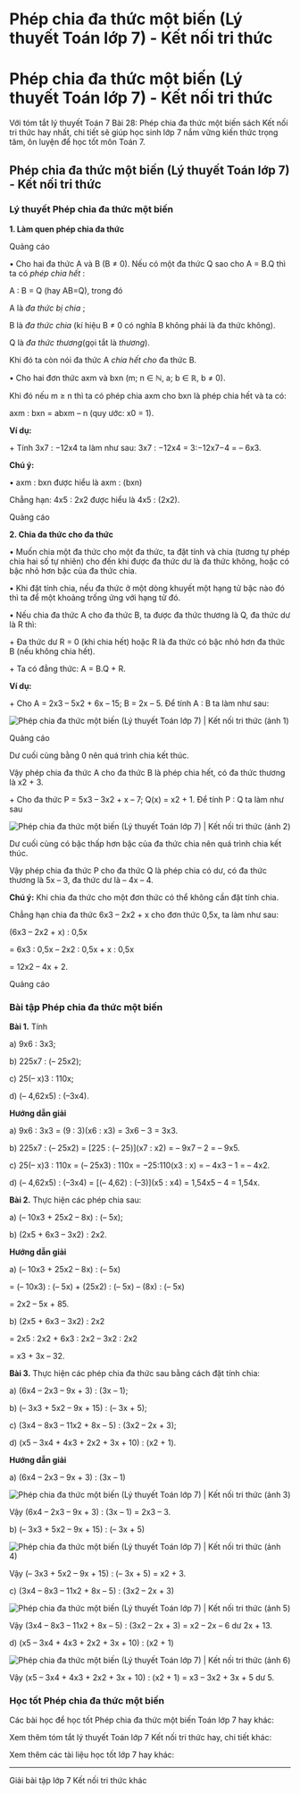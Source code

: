 # Phép chia đa thức một biến (Lý thuyết Toán lớp 7) - Kết nối tri thức

# Phép chia đa thức một biến (Lý thuyết Toán lớp 7) - Kết nối tri thức

Với tóm tắt lý thuyết Toán 7 Bài 28: Phép chia đa thức một biến sách Kết nối tri thức hay nhất, chi tiết sẽ giúp học sinh lớp 7 nắm vững kiến thức trọng tâm, ôn luyện để học tốt môn Toán 7.

## Phép chia đa thức một biến (Lý thuyết Toán lớp 7) - Kết nối tri thức

### **Lý thuyết Phép chia đa thức một biến**

**1\. Làm quen phép chia đa thức**

Quảng cáo

• Cho hai đa thức A và B (B ≠ 0). Nếu có một đa thức Q sao cho A = B.Q thì ta có _phép chia hết_ :

A : B = Q (hay AB=Q), trong đó 

A là _đa thức bị chia_ ; 

B là _đa thức chia_ (kí hiệu B ≠ 0 có nghĩa B không phải là đa thức không). 

Q là _đa thức thương_(gọi tắt là _thương_).

Khi đó ta còn nói đa thức A _chia hết cho_ đa thức B.

• Cho hai đơn thức axm và bxn (m; n ∈ ℕ, a; b ∈ ℝ, b ≠ 0). 

Khi đó nếu m ≥ n thì ta có phép chia axm cho bxn là phép chia hết và ta có:

axm : bxn = abxm – n (quy ước: x0 = 1).

**Ví dụ:**

\+ Tính 3x7 : −12x4 ta làm như sau: 3x7 : −12x4 = 3:−12x7−4 = – 6x3.

**Chú ý:**

• axm : bxn được hiểu là axm : (bxn)

Chẳng hạn: 4x5 : 2x2 được hiểu là 4x5 : (2x2).

Quảng cáo

**2\. Chia đa thức cho đa thức**

• Muốn chia một đa thức cho một đa thức, ta đặt tính và chia (tương tự phép chia hai số tự nhiên) cho đến khi được đa thức dư là đa thức không, hoặc có bậc nhỏ hơn bậc của đa thức chia.

• Khi đặt tính chia, nếu đa thức ở một dòng khuyết một hạng tử bậc nào đó thì ta để một khoảng trống ứng với hạng tử đó.

• Nếu chia đa thức A cho đa thức B, ta được đa thức thương là Q, đa thức dư là R thì:

\+ Đa thức dư R = 0 (khi chia hết) hoặc R là đa thức có bậc nhỏ hơn đa thức B (nếu không chia hết).

\+ Ta có đẳng thức: A = B.Q + R.

**Ví dụ:**

\+ Cho A = 2x3 – 5x2 \+ 6x – 15; B = 2x – 5. Để tính A : B ta làm như sau:

![Phép chia đa thức một biến \(Lý thuyết Toán lớp 7\) | Kết nối tri thức \(ảnh 1\)](https://vietjack.com/toan-7-kn/images/ly-thuyet-bai-28-phep-chia-da-thuc-mot-bien.PNG)

Quảng cáo

Dư cuối cùng bằng 0 nên quá trình chia kết thúc.

Vậy phép chia đa thức A cho đa thức B là phép chia hết, có đa thức thương là x2 \+ 3.

\+ Cho đa thức P = 5x3 – 3x2 \+ x – 7; Q(x) = x2 \+ 1. Để tính P : Q ta làm như sau

![Phép chia đa thức một biến \(Lý thuyết Toán lớp 7\) | Kết nối tri thức \(ảnh 2\)](https://vietjack.com/toan-7-kn/images/ly-thuyet-bai-28-phep-chia-da-thuc-mot-bien-1.PNG)

Dư cuối cùng có bậc thấp hơn bậc của đa thức chia nên quá trình chia kết thúc.

Vậy phép chia đa thức P cho đa thức Q là phép chia có dư, có đa thức thương là 5x – 3, đa thức dư là – 4x – 4.

**Chú ý:** Khi chia đa thức cho một đơn thức có thể không cần đặt tính chia.

Chẳng hạn chia đa thức 6x3 – 2x2 \+ x cho đơn thức 0,5x, ta làm như sau:

(6x3 – 2x2 \+ x) : 0,5x

= 6x3 : 0,5x – 2x2 : 0,5x + x : 0,5x

= 12x2 – 4x + 2.

Quảng cáo

### **Bài tập Phép chia đa thức một biến**

**Bài 1.** Tính

a) 9x6 : 3x3;

b) 225x7 : (– 25x2);

c) 25(– x)3 : 110x;

d) (– 4,62x5) : (–3x4).

**Hướng dẫn giải**

a) 9x6 : 3x3 = (9 : 3)(x6 : x3) = 3x6 – 3 = 3x3.

b) 225x7 : (– 25x2) = [225 : (– 25)](x7 : x2) = – 9x7 – 2 = – 9x5.

c) 25(– x)3 : 110x = (– 25x3) : 110x = −25:110(x3 : x) = – 4x3 – 1 = – 4x2.

d) (– 4,62x5) : (–3x4) = [(– 4,62) : (–3)](x5 : x4) = 1,54x5 – 4 = 1,54x.

**Bài 2.** Thực hiện các phép chia sau:

a) (– 10x3 \+ 25x2 – 8x) : (– 5x);

b) (2x5 \+ 6x3 – 3x2) : 2x2.

**Hướng dẫn giải**

a) (– 10x3 \+ 25x2 – 8x) : (– 5x)

= (– 10x3) : (– 5x) + (25x2) : (– 5x) – (8x) : (– 5x)

= 2x2 – 5x + 85.

b) (2x5 \+ 6x3 – 3x2) : 2x2

= 2x5 : 2x2 \+ 6x3 : 2x2 – 3x2 : 2x2

= x3 \+ 3x – 32. 

**Bài 3.** Thực hiện các phép chia đa thức sau bằng cách đặt tính chia:

a) (6x4 – 2x3 – 9x + 3) : (3x – 1);

b) (– 3x3 \+ 5x2 – 9x + 15) : (– 3x + 5);

c) (3x4 – 8x3 – 11x2 \+ 8x – 5) : (3x2 – 2x + 3);

d) (x5 – 3x4 \+ 4x3 \+ 2x2 \+ 3x + 10) : (x2 \+ 1).

**Hướng dẫn giải**

a) (6x4 – 2x3 – 9x + 3) : (3x – 1)

![Phép chia đa thức một biến \(Lý thuyết Toán lớp 7\) | Kết nối tri thức \(ảnh 3\)](https://vietjack.com/toan-7-kn/images/ly-thuyet-bai-28-phep-chia-da-thuc-mot-bien-2.PNG)

Vậy (6x4 – 2x3 – 9x + 3) : (3x – 1) = 2x3 – 3.

b) (– 3x3 \+ 5x2 – 9x + 15) : (– 3x + 5)

![Phép chia đa thức một biến \(Lý thuyết Toán lớp 7\) | Kết nối tri thức \(ảnh 4\)](https://vietjack.com/toan-7-kn/images/ly-thuyet-bai-28-phep-chia-da-thuc-mot-bien-3.PNG)

Vậy (– 3x3 \+ 5x2 – 9x + 15) : (– 3x + 5) = x2 \+ 3.

c) (3x4 – 8x3 – 11x2 \+ 8x – 5) : (3x2 – 2x + 3)

![Phép chia đa thức một biến \(Lý thuyết Toán lớp 7\) | Kết nối tri thức \(ảnh 5\)](https://vietjack.com/toan-7-kn/images/ly-thuyet-bai-28-phep-chia-da-thuc-mot-bien-4.PNG)  


Vậy (3x4 – 8x3 – 11x2 \+ 8x – 5) : (3x2 – 2x + 3) = x2 – 2x – 6 dư 2x + 13. 

d) (x5 – 3x4 \+ 4x3 \+ 2x2 \+ 3x + 10) : (x2 \+ 1) 

![Phép chia đa thức một biến \(Lý thuyết Toán lớp 7\) | Kết nối tri thức \(ảnh 6\)](https://vietjack.com/toan-7-kn/images/ly-thuyet-bai-28-phep-chia-da-thuc-mot-bien-5.PNG)

Vậy (x5 – 3x4 \+ 4x3 \+ 2x2 \+ 3x + 10) : (x2 \+ 1) = x3 – 3x2 \+ 3x + 5 dư 5.

### **Học tốt Phép chia đa thức một biến**

Các bài học để học tốt Phép chia đa thức một biến Toán lớp 7 hay khác:

Xem thêm tóm tắt lý thuyết Toán lớp 7 Kết nối tri thức hay, chi tiết khác:

Xem thêm các tài liệu học tốt lớp 7 hay khác:

* * *

Giải bài tập lớp 7 Kết nối tri thức khác
